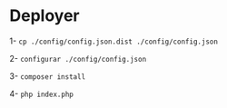 # Deployer

1- <code>cp ./config/config.json.dist ./config/config.json</code>

2- <code>configurar ./config/config.json</code>

3- <code>composer install</code>

4- <code>php index.php</code>
